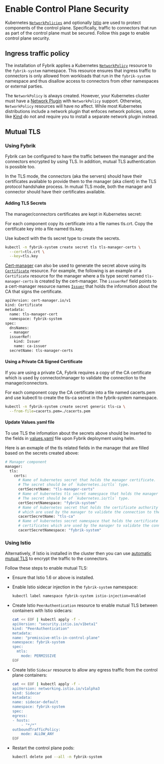 # Enable Control Plane Security

<!-- TODO: once the Helm chart is ready change the text in the Mutual TLS section  -->

Kubernetes  [`NetworkPolicies`](https://kubernetes.io/docs/concepts/services-networking/network-policies/) and optionally [Istio](https://istio.io/) are used to protect components of the control plane. Specifically, traffic to connectors that run as part of the control plane must be secured. Follow this page to enable control plane security.

## Ingress traffic policy

The installation of Fybrik applies a Kubernetes [`NetworkPolicy`](https://kubernetes.io/docs/concepts/services-networking/network-policies/) resource to the `fybrik-system` namespace. This resource ensures that ingress traffic to connectors is only allowed from workloads that run in the `fybrik-system` namespace and thus disallow access to connectors from other namespaces or external parties.

The `NetworkPolicy` is always created. However, your Kubernetes cluster must have a [Network Plugin](https://kubernetes.io/docs/concepts/extend-kubernetes/compute-storage-net/network-plugins/) with `NetworkPolicy` support. Otherwise, `NetworkPolicy` resources will have no affect. While most Kubernetes distributions include a network plugin that enfoces network policies, some like [Kind](https://kind.sigs.k8s.io/) do not and require you to install a separate network plugin instead.

## Mutual TLS

### Using Fybrik

Fybrik can be configured to have the traffic between the manager and the connectors encrypted by using TLS. In addition, mutual TLS authentication is possible too.
 
In the TLS mode, the connectors (aka the servers) should have their certificates available to provide them to the manager (aka client) in the TLS protocol handshake process. In mutual TLS mode, both the manager and connector should have their certificates available.


#### Adding TLS Secrets

The manager/connectors certificates are kept in Kubernetes secret:

For each component copy its certificate into a file names tls.crt. Copy the certificate key into a file named tls.key.

Use kubectl with the tls secret type to create the secrets.

```bash
kubectl -n fybrik-system create secret tls tls-manager-certs \
  --cert=tls.crt \
  --key=tls.key
```

[Cert-manager](https://cert-manager.io/) can also be used to generate the secret above using its [`Certificate`](https://cert-manager.io/docs/concepts/certificate/) resource. For example, the following is an example of a `Certificate` resource for the manager where a tls type secret named `tls-manager-certs` is created by the cert-manager. The `issuerRef` field points to a cert-manager resource names [`Issuer`](https://cert-manager.io/docs/configuration/ca/) that holds the information about the CA that signs the certificate.

```bash
apiVersion: cert-manager.io/v1
kind: Certificate
metadata:
  name: tls-manager-cert
  namespace: fybrik-system
spec:
  dnsNames:
  - manager
  issuerRef:
    kind: Issuer
    name: ca-issuer
  secretName: tls-manager-certs
```

#### Using a Private CA Signed Certificate

If you are using a private CA, Fybrik requires a copy of the CA certificate which is used by connector/manager to validate the connection to the manager/connectors.

For each component copy the CA certificate into a file named cacerts.pem and use kubectl to create the tls-ca secret in the fybrik-system namespace.

```bash
kubectl -n fybrik-system create secret generic tls-ca \
  --from-file=cacerts.pem=./cacerts.pem
```

#### Update Values.yaml file

To use TLS the infomation about the secrets above should be inserted to the fields in [values.yaml](https://github.com/fybrik/fybrik/blob/master/charts/fybrik/values.yaml) file upon Fybrik deployment using helm.

Here is an exmaple of the tls related fields in the manager that are filled based on the secrets created above:

```bash
# Manager component
manager:
  tls:
    certs:
      # Name of kubernetes secret that holds the manager certificate.
      # The secret should be of `kubernetes.io/tls` type.
      certSecretName: "tls-manager-certs"
      # Name of kubernetes tls secret namespace that holds the manager certificate.
      # The secret should be of `kubernetes.io/tls` type.
      certSecretNamespace: "fybrik-system"
      # Name of kubernetes secret that holds the certificate authority (CA) certificates
      # which are used by the manager to validate the connection to the connectors.
      cacertSecretName: "tls-ca"
      # Name of kubernetes secret namespace that holds the certificate authority (CA)
      # certificates which are used by the manager to validate the connection to the connectors.
      cacertSecretNamespace: "fybrik-system"
```

### Using Istio

Alternatively, if Istio is installed in the cluster then you can use [automatic mutual TLS](https://istio.io/latest/docs/tasks/security/authentication/authn-policy/#auto-mutual-tls) to encrypt the traffic to the connectors.

Follow these steps to enable mutual TLS:

- Ensure that Istio 1.6 or above is installed.

- Enable Istio sidecar injection in the `fybrik-system` namespace:

    ```bash
    kubectl label namespace fybrik-system istio-injection=enabled
    ```
- Create Istio `PeerAuthentication` resource to enable mutual TLS between containers with Istio sidecars:
    ```bash
    cat << EOF | kubectl apply -f -
    apiVersion: "security.istio.io/v1beta1"
    kind: "PeerAuthentication"
    metadata:
    name: "premissive-mtls-in-control-plane"
    namespace: fybrik-system
    spec:
      mtls:
        mode: PERMISSIVE    
    EOF
    ```
- Create Istio `Sidecar` resource to allow any egress traffic from the control plane containers:
    ```bash
    cat << EOF | kubectl apply -f -
    apiVersion: networking.istio.io/v1alpha3
    kind: Sidecar
    metadata:
    name: sidecar-default
    namespace: fybrik-system
    spec:
    egress:
    - hosts:
        - "*/*"
    outboundTrafficPolicy:
        mode: ALLOW_ANY
    EOF
    ```
- Restart the control plane pods:
    ```bash
    kubectl delete pod --all -n fybrik-system
    ```
